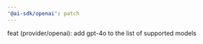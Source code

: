 ```yaml
---
'@ai-sdk/openai': patch
---
```


feat (provider/openai): add gpt-4o to the list of supported models
